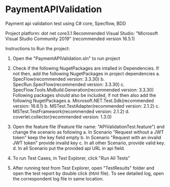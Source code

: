 # PaymentAPIValidation
Payment api validation test using C# core, Specflow, BDD

Project platform: dot net core3.1
Recommended Visual Studio: "Microsoft Visual Studio Community 2019" (recommended version 16.5.1)

Instructions to Run the project:

1.	Open the "PaymentAPIValidation.sln" to run project
2.	 Check if the following NugetPackages are intalled in Dependencies. If not then, add the following  NugetPackages in project dependencies
     a.	SpecFlow(recommended version: 3.3.30)
     b.	SpecRun.SpecFlow(recommended version: 3.3.30)
     c.	SpecFlow.Tools.MsBuild.Generation(recommended version: 3.3.30)
Following packages should also be included, if not then also add the following NugetPackages
     a.	Microsoft.NET.Test.Sdk(recommended version: 16.6.1)
     b.	MSTest.TestAdapter(recommended version: 2.1.2)
     c.	MSTest.TestFramework(recommended version: 2.1.2)
     d.	coverlet.collector(recommended version: 1.3.0)

3.	Open the feature file (Feature file name: "APIValidationTest.feature") and change the scenario as following
     a.	In Scenario "Request without a JWT token" keep the key field empty
     b.	In Scenario "Request with an invalid JWT token" provide invalid key
     c.	In all other Scenario, provide valid key.
     d.	In all Scenario put the provided api URL in api field.
4.	To run Test Cases, in Test Explorer, click "Run All Tests"
5.	After running test from Test Explorer, open "TestResults" folder and open the test report by double click (html file). To see detailed log, open the correspondent log file in same location.

